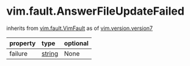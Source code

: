 vim.fault.AnswerFileUpdateFailed
================================
inherits from [vim.fault.VimFault](docs/vim.fault.VimFault.md)
as of [vim.version.version7](docs/vim.version.md)

| property | type | optional |
|:---------|:-----|:---------|
| failure | [string](string.md "string") | None |
